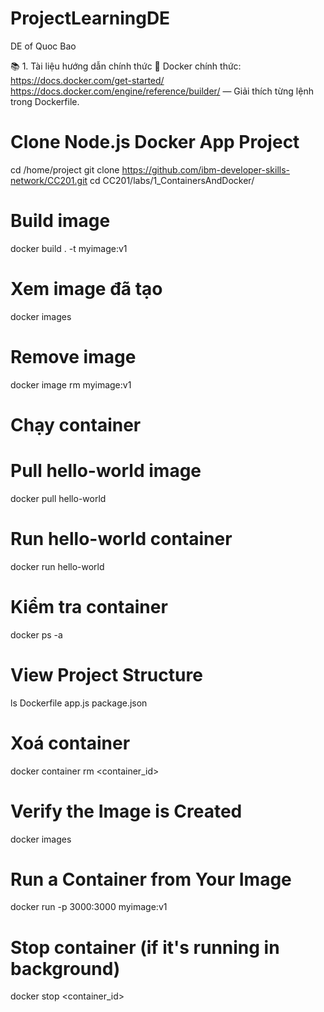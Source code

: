 # ProjectLearningDE
DE of Quoc Bao

📚 1. Tài liệu hướng dẫn chính thức
🔗 Docker chính thức:
https://docs.docker.com/get-started/
https://docs.docker.com/engine/reference/builder/ — Giải thích từng lệnh trong Dockerfile.

# Clone Node.js Docker App Project
cd /home/project
git clone https://github.com/ibm-developer-skills-network/CC201.git
cd CC201/labs/1_ContainersAndDocker/
# Build image
docker build . -t myimage:v1

# Xem image đã tạo
docker images

# Remove image
docker image rm myimage:v1

# Chạy container
# Pull hello-world image
docker pull hello-world

# Run hello-world container
docker run hello-world

# Kiểm tra container
docker ps -a

# View Project Structure
ls
Dockerfile  app.js  package.json

# Xoá container
docker container rm <container_id>

# Verify the Image is Created
docker images

# Run a Container from Your Image
docker run -p 3000:3000 myimage:v1

# Stop container (if it's running in background)
docker stop <container_id>


